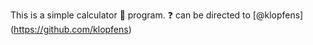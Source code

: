 This is a simple calculator :abacus: program. :question: can be directed to [@klopfens] (https://github.com/klopfens)
